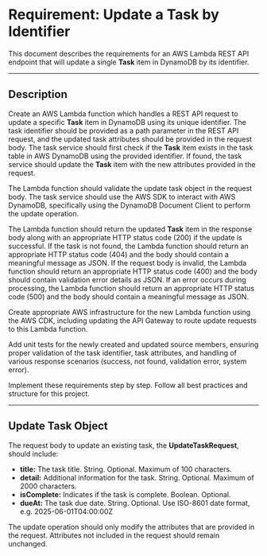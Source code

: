 # Requirement: Update a Task by Identifier

This document describes the requirements for an AWS Lambda REST API endpoint that will update a single **Task** item in DynamoDB by its identifier.

---

## Description

Create an AWS Lambda function which handles a REST API request to update a specific **Task** item in DynamoDB using its unique identifier. The task identifier should be provided as a path parameter in the REST API request, and the updated task attributes should be provided in the request body. The task service should first check if the **Task** item exists in the task table in AWS DynamoDB using the provided identifier. If found, the task service should update the **Task** item with the new attributes provided in the request.

The Lambda function should validate the update task object in the request body. The task service should use the AWS SDK to interact with AWS DynamoDB, specifically using the DynamoDB Document Client to perform the update operation.

The Lambda function should return the updated **Task** item in the response body along with an appropriate HTTP status code (200) if the update is successful. If the task is not found, the Lambda function should return an appropriate HTTP status code (404) and the body should contain a meaningful message as JSON. If the request body is invalid, the Lambda function should return an appropriate HTTP status code (400) and the body should contain validation error details as JSON. If an error occurs during processing, the Lambda function should return an appropriate HTTP status code (500) and the body should contain a meaningful message as JSON.

Create appropriate AWS infrastructure for the new Lambda function using the AWS CDK, including updating the API Gateway to route update requests to this Lambda function.

Add unit tests for the newly created and updated source members, ensuring proper validation of the task identifier, task attributes, and handling of various response scenarios (success, not found, validation error, system error).

Implement these requirements step by step. Follow all best practices and structure for this project.

---

## Update Task Object

The request body to update an existing task, the **UpdateTaskRequest**, should include:

- **title:** The task title. String. Optional. Maximum of 100 characters.
- **detail:** Additional information for the task. String. Optional. Maximum of 2000 characters.
- **isComplete:** Indicates if the task is complete. Boolean. Optional.
- **dueAt:** The task due date. String. Optional. Use ISO-8601 date format, e.g. 2025-06-01T04:00:00Z

The update operation should only modify the attributes that are provided in the request. Attributes not included in the request should remain unchanged.
